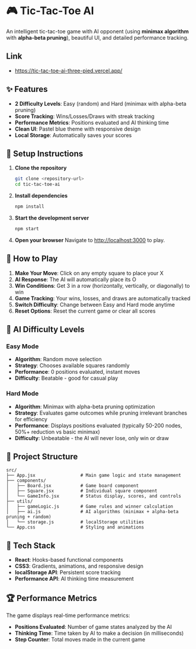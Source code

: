 # 🎮 Tic-Tac-Toe AI

An intelligent tic-tac-toe game with AI opponent (using **minimax algorithm** with **alpha-beta pruning**), beautiful UI, and detailed performance tracking.

## Link
- https://tic-tac-toe-ai-three-pied.vercel.app/

## ✨ Features

- **2 Difficulty Levels**: Easy (random) and Hard (minimax with alpha-beta pruning)
- **Score Tracking**: Wins/Losses/Draws with streak tracking
- **Performance Metrics**: Positions evaluated and AI thinking time
- **Clean UI**: Pastel blue theme with responsive design
- **Local Storage**: Automatically saves your scores

## 🚀 Setup Instructions

1. **Clone the repository**
   ```bash
   git clone <repository-url>
   cd tic-tac-toe-ai
   ```

2. **Install dependencies**
   ```bash
   npm install
   ```

3. **Start the development server**
   ```bash
   npm start
   ```

4. **Open your browser**
   Navigate to [http://localhost:3000](http://localhost:3000) to play.

## 🎯 How to Play

1. **Make Your Move**: Click on any empty square to place your X
2. **AI Response**: The AI will automatically place its O
3. **Win Conditions**: Get 3 in a row (horizontally, vertically, or diagonally) to win
4. **Game Tracking**: Your wins, losses, and draws are automatically tracked
5. **Switch Difficulty**: Change between Easy and Hard mode anytime
6. **Reset Options**: Reset the current game or clear all scores

## 🧠 AI Difficulty Levels

### Easy Mode
- **Algorithm**: Random move selection
- **Strategy**: Chooses available squares randomly
- **Performance**: 0 positions evaluated, instant moves
- **Difficulty**: Beatable - good for casual play

### Hard Mode
- **Algorithm**: Minimax with alpha-beta pruning optimization
- **Strategy**: Evaluates game outcomes while pruning irrelevant branches for efficiency
- **Performance**: Displays positions evaluated (typically 50-200 nodes, 50%+ reduction vs basic minimax)
- **Difficulty**: Unbeatable - the AI will never lose, only win or draw

## 📁 Project Structure

```
src/
├── App.jsx                 # Main game logic and state management
├── components/
│   ├── Board.jsx           # Game board component
│   ├── Square.jsx          # Individual square component
│   └── GameInfo.jsx        # Status display, scores, and controls
├── utils/
│   ├── gameLogic.js        # Game rules and winner calculation
│   ├── ai.js               # AI algorithms (minimax + alpha-beta pruning + random)
│   └── storage.js          # localStorage utilities
└── App.css                 # Styling and animations
```

## 🎨 Tech Stack

- **React**: Hooks-based functional components
- **CSS3**: Gradients, animations, and responsive design
- **localStorage API**: Persistent score tracking
- **Performance API**: AI thinking time measurement

## 🏆 Performance Metrics

The game displays real-time performance metrics:
- **Positions Evaluated**: Number of game states analyzed by the AI
- **Thinking Time**: Time taken by AI to make a decision (in milliseconds)
- **Step Counter**: Total moves made in the current game

